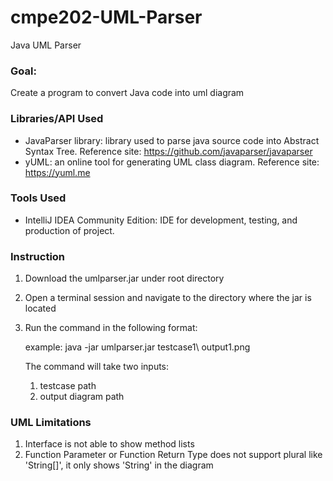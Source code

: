 # cmpe202-UML-Parser
Java UML Parser

### Goal:
Create a program to convert Java code into uml diagram

### Libraries/API Used
 - JavaParser library: library used to parse java source code into Abstract Syntax Tree. Reference site: https://github.com/javaparser/javaparser
 - yUML: an online tool for generating UML class diagram. Reference site: https://yuml.me

### Tools Used
 - IntelliJ IDEA Community Edition: IDE for development, testing, and production of project.

### Instruction
1. Download the umlparser.jar under root directory
2. Open a terminal session and navigate to the directory where the jar is located
3. Run the command in the following format:

    example: java -jar umlparser.jar testcase1\ output1.png

    The command will take two inputs:
    1. testcase path
    2. output diagram path

### UML Limitations
1. Interface is not able to show method lists
2. Function Parameter or Function Return Type does not support plural like 'String[]', it only shows 'String' in the diagram